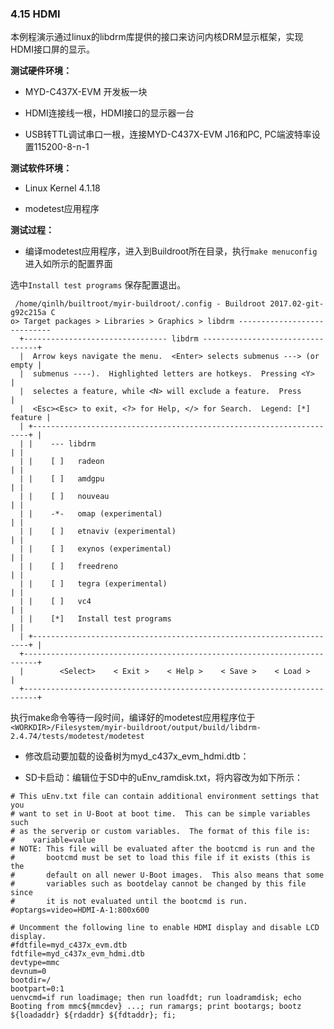 ### 4.15 HDMI

本例程演示通过linux的libdrm库提供的接口来访问内核DRM显示框架，实现HDMI接口屏的显示。

**测试硬件环境：**

* MYD-C437X-EVM 开发板一块
* HDMI连接线一根，HDMI接口的显示器一台

* USB转TTL调试串口一根，连接MYD-C437X-EVM J16和PC, PC端波特率设置115200-8-n-1

**测试软件环境：**

* Linux Kernel 4.1.18

* modetest应用程序

**测试过程：**

* 编译modetest应用程序，进入到Buildroot所在目录，执行`make menuconfig`进入如所示的配置界面

选中`Install test programs` 保存配置退出。

```
 /home/qinlh/builtroot/myir-buildroot/.config - Buildroot 2017.02-git-g92c215a C
o> Target packages > Libraries > Graphics > libdrm ----------------------------
  +-------------------------------- libdrm ---------------------------------+
  |  Arrow keys navigate the menu.  <Enter> selects submenus ---> (or empty |  
  |  submenus ----).  Highlighted letters are hotkeys.  Pressing <Y>        |  
  |  selectes a feature, while <N> will exclude a feature.  Press           |  
  |  <Esc><Esc> to exit, <?> for Help, </> for Search.  Legend: [*] feature |  
  | +---------------------------------------------------------------------+ |  
  | |    --- libdrm                                                       | |  
  | |    [ ]   radeon                                                     | |  
  | |    [ ]   amdgpu                                                     | |  
  | |    [ ]   nouveau                                                    | |  
  | |    -*-   omap (experimental)                                        | |  
  | |    [ ]   etnaviv (experimental)                                     | |  
  | |    [ ]   exynos (experimental)                                      | |  
  | |    [ ]   freedreno                                                  | |  
  | |    [ ]   tegra (experimental)                                       | |  
  | |    [ ]   vc4                                                        | |  
  | |    [*]   Install test programs                                      | |  
  | +---------------------------------------------------------------------+ |  
  +-------------------------------------------------------------------------+  
  |        <Select>    < Exit >    < Help >    < Save >    < Load >         |  
  +-------------------------------------------------------------------------+
```

执行make命令等待一段时间，编译好的modetest应用程序位于`<WORKDIR>/Filesystem/myir-buildroot/output/build/libdrm-2.4.74/tests/modetest/modetest`

* 修改启动要加载的设备树为myd\_c437x\_evm\_hdmi.dtb：

* SD卡启动：编辑位于SD中的uEnv\_ramdisk.txt，将内容改为如下所示：

```
# This uEnv.txt file can contain additional environment settings that you
# want to set in U-Boot at boot time.  This can be simple variables such
# as the serverip or custom variables.  The format of this file is:
#    variable=value
# NOTE: This file will be evaluated after the bootcmd is run and the
#       bootcmd must be set to load this file if it exists (this is the
#       default on all newer U-Boot images.  This also means that some
#       variables such as bootdelay cannot be changed by this file since
#       it is not evaluated until the bootcmd is run.
#optargs=video=HDMI-A-1:800x600

# Uncomment the following line to enable HDMI display and disable LCD display.
#fdtfile=myd_c437x_evm.dtb
fdtfile=myd_c437x_evm_hdmi.dtb
devtype=mmc
devnum=0
bootdir=/
bootpart=0:1
uenvcmd=if run loadimage; then run loadfdt; run loadramdisk; echo Booting from mmc${mmcdev} ...; run ramargs; print bootargs; bootz ${loadaddr} ${rdaddr} ${fdtaddr}; fi;

```



